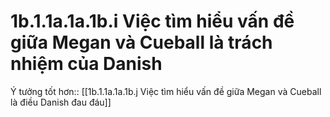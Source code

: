 # 1b.1.1a.1a.1b.i Việc tìm hiểu vấn đề giữa Megan và Cueball là trách nhiệm của Danish
Ý tưởng tốt hơn:: [[1b.1.1a.1a.1b.j Việc tìm hiểu vấn đề giữa Megan và Cueball là điều Danish đau đáu]] 